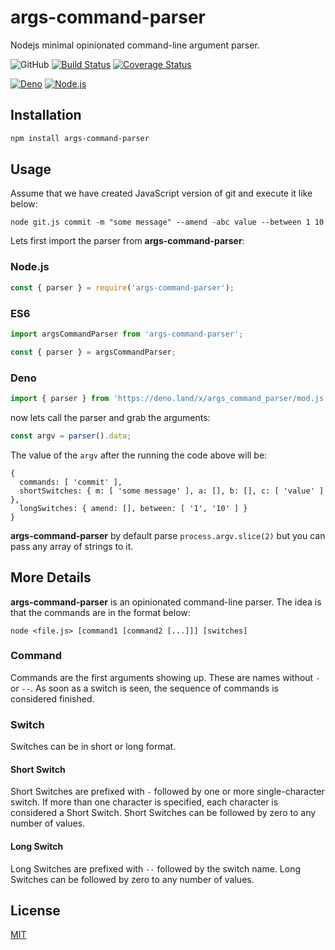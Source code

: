 # args-command-parser

Nodejs minimal opinionated command-line argument parser.

![GitHub](https://img.shields.io/github/license/SHND/args-command-parser)
[![Build Status](https://travis-ci.org/SHND/args-command-parser.svg?branch=master)](https://travis-ci.org/SHND/args-command-parser)
[![Coverage Status](https://coveralls.io/repos/github/SHND/args-command-parser/badge.svg?branch=master)](https://coveralls.io/github/SHND/args-command-parser?branch=master)

[![Deno](https://img.shields.io/static/v1?label=&logo=Deno&message=Deno&color=222&logoColor=white)](https://deno.land/x/args_command_parser)
[![Node.js](https://img.shields.io/static/v1?label=&logo=Node.js&message=Node.js&color=339933&logoColor=white)](https://nodejs.org)

## Installation

```bash
npm install args-command-parser
```

## Usage

Assume that we have created JavaScript version of git and execute it like below:

```
node git.js commit -m "some message" --amend -abc value --between 1 10
```

Lets first import the parser from **args-command-parser**:

### Node.js
```js
const { parser } = require('args-command-parser');
```

### ES6
```js
import argsCommandParser from 'args-command-parser';

const { parser } = argsCommandParser;
```

### Deno
```ts
import { parser } from 'https://deno.land/x/args_command_parser/mod.js';
```

now lets call the parser and grab the arguments:

```js
const argv = parser().data;
```

The value of the `argv` after the running the code above will be:

```
{
  commands: [ 'commit' ],
  shortSwitches: { m: [ 'some message' ], a: [], b: [], c: [ 'value' ] },
  longSwitches: { amend: [], between: [ '1', '10' ] }
}
```

**args-command-parser** by default parse `process.argv.slice(2)` but you can pass any array of strings to it.

## More Details

**args-command-parser** is an opinionated command-line parser. The idea is that the commands are in the format below:

```
node <file.js> [command1 [command2 [...]]] [switches]
```

### Command

Commands are the first arguments showing up. These are names without `-` or `--`. As soon as a switch is seen, the sequence of commands is considered finished.

### Switch

Switches can be in short or long format.

#### Short Switch

Short Switches are prefixed with `-` followed by one or more single-character switch. If more than one character is specified, each character is considered a Short Switch. Short Switches can be followed by zero to any number of values.

#### Long Switch

Long Switches are prefixed with `--` followed by the switch name. Long Switches can be followed by zero to any number of values.

## License

[MIT](https://choosealicense.com/licenses/mit/)

